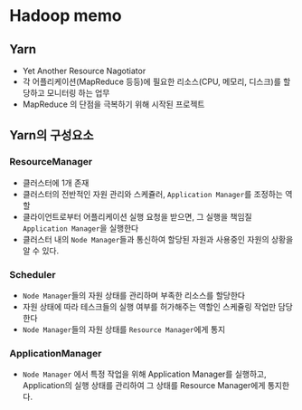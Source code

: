 # Hadoop memo

## Yarn

- Yet Another Resource Nagotiator
- 각 어플리케이션(MapReduce 등등)에 필요한 리소스(CPU, 메모리, 디스크)를 할당하고 모니터링 하는 업무
- MapReduce 의 단점을 극복하기 위해 시작된 프로젝트





## Yarn의 구성요소

### ResourceManager

- 클러스터에 1개 존재
- 클러스터의 전반적인 자원 관리와 스케쥴러, `Application Manager`를 조정하는 역할
- 클라이언트로부터 어플리케이션 실행 요청을 받으면, 그 실행을 책임질 `Application Manager`을 실행한다
- 클러스터 내의 `Node Manager`들과 통신하여 할당된 자원과 사용중인 자원의 상황을 알 수 있다.

### Scheduler

- `Node Manager`들의 자원 상태를 관리하며 부족한 리소스를 할당한다
- 자원 상태에 따라 테스크들의 실행 여부를 허가해주는 역할인 스케쥴링 작업만 담당한다
- `Node Manager`들의 자원 상태를 `Resource Manager`에게 통지

### ApplicationManager

- `Node Manager` 에서 특정 작업을 위해 Application Manager를 실행하고, Application의 실행 상태를 관리하여 그 상태를 Resource Manager에게 통지한다.